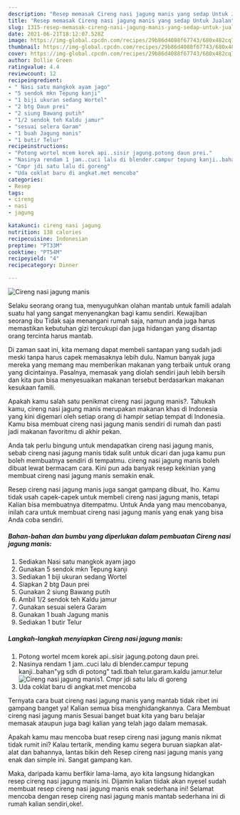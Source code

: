 ```yaml
---
description: "Resep memasak Cireng nasi jagung manis yang sedap Untuk Jualan"
title: "Resep memasak Cireng nasi jagung manis yang sedap Untuk Jualan"
slug: 1315-resep-memasak-cireng-nasi-jagung-manis-yang-sedap-untuk-jualan
date: 2021-06-21T18:12:07.528Z
image: https://img-global.cpcdn.com/recipes/29b86d4088f67743/680x482cq70/cireng-nasi-jagung-manis-foto-resep-utama.jpg
thumbnail: https://img-global.cpcdn.com/recipes/29b86d4088f67743/680x482cq70/cireng-nasi-jagung-manis-foto-resep-utama.jpg
cover: https://img-global.cpcdn.com/recipes/29b86d4088f67743/680x482cq70/cireng-nasi-jagung-manis-foto-resep-utama.jpg
author: Dollie Green
ratingvalue: 4.4
reviewcount: 12
recipeingredient:
- " Nasi satu mangkok ayam jago"
- "5 sendok mkn Tepung kanji"
- "1 biji ukuran sedang Wortel"
- "2 btg Daun prei"
- "2 siung Bawang putih"
- "1/2 sendok teh Kaldu jamur"
- "sesuai selera Garam"
- "1 buah Jagung manis"
- "1 butir Telur"
recipeinstructions:
- "Potong wortel mcem korek api..sisir jagung.potong daun prei."
- "Nasinya rendam 1 jam..cuci lalu di blender.campur tepung kanji..bahan&#34;yg sdh di potong&#34; tadi.tbah telur.garam.kaldu jamur.telur"
- "Cmpr jdi satu lalu di goreng"
- "Uda coklat baru di angkat.met mencoba"
categories:
- Resep
tags:
- cireng
- nasi
- jagung

katakunci: cireng nasi jagung 
nutrition: 138 calories
recipecuisine: Indonesian
preptime: "PT33M"
cooktime: "PT54M"
recipeyield: "4"
recipecategory: Dinner

---
```



![Cireng nasi jagung manis](https://img-global.cpcdn.com/recipes/29b86d4088f67743/680x482cq70/cireng-nasi-jagung-manis-foto-resep-utama.jpg)

Selaku seorang orang tua, menyuguhkan olahan mantab untuk famili adalah suatu hal yang sangat menyenangkan bagi kamu sendiri. Kewajiban seorang ibu Tidak saja menangani rumah saja, namun anda juga harus memastikan kebutuhan gizi tercukupi dan juga hidangan yang disantap orang tercinta harus mantab.

Di zaman  saat ini, kita memang dapat membeli santapan yang sudah jadi meski tanpa harus capek memasaknya lebih dulu. Namun banyak juga mereka yang memang mau memberikan makanan yang terbaik untuk orang yang dicintainya. Pasalnya, memasak yang diolah sendiri jauh lebih bersih dan kita pun bisa menyesuaikan makanan tersebut berdasarkan makanan kesukaan famili. 



Apakah kamu salah satu penikmat cireng nasi jagung manis?. Tahukah kamu, cireng nasi jagung manis merupakan makanan khas di Indonesia yang kini digemari oleh setiap orang di hampir setiap tempat di Indonesia. Kamu bisa membuat cireng nasi jagung manis sendiri di rumah dan pasti jadi makanan favoritmu di akhir pekan.

Anda tak perlu bingung untuk mendapatkan cireng nasi jagung manis, sebab cireng nasi jagung manis tidak sulit untuk dicari dan juga kamu pun boleh membuatnya sendiri di tempatmu. cireng nasi jagung manis boleh dibuat lewat bermacam cara. Kini pun ada banyak resep kekinian yang membuat cireng nasi jagung manis semakin enak.

Resep cireng nasi jagung manis juga sangat gampang dibuat, lho. Kamu tidak usah capek-capek untuk membeli cireng nasi jagung manis, tetapi Kalian bisa membuatnya ditempatmu. Untuk Anda yang mau mencobanya, inilah cara untuk membuat cireng nasi jagung manis yang enak yang bisa Anda coba sendiri.

<!--inarticleads1-->

##### Bahan-bahan dan bumbu yang diperlukan dalam pembuatan Cireng nasi jagung manis:

1. Sediakan  Nasi satu mangkok ayam jago
1. Gunakan 5 sendok mkn Tepung kanji
1. Sediakan 1 biji ukuran sedang Wortel
1. Siapkan 2 btg Daun prei
1. Gunakan 2 siung Bawang putih
1. Ambil 1/2 sendok teh Kaldu jamur
1. Gunakan sesuai selera Garam
1. Gunakan 1 buah Jagung manis
1. Sediakan 1 butir Telur




<!--inarticleads2-->

##### Langkah-langkah menyiapkan Cireng nasi jagung manis:

1. Potong wortel mcem korek api..sisir jagung.potong daun prei.
1. Nasinya rendam 1 jam..cuci lalu di blender.campur tepung kanji..bahan&#34;yg sdh di potong&#34; tadi.tbah telur.garam.kaldu jamur.telur
<img src="https://img-global.cpcdn.com/steps/ae0afd0bea10eb1e/160x128cq70/cireng-nasi-jagung-manis-langkah-memasak-2-foto.jpg" alt="Cireng nasi jagung manis">1. Cmpr jdi satu lalu di goreng
1. Uda coklat baru di angkat.met mencoba




Ternyata cara buat cireng nasi jagung manis yang mantab tidak ribet ini gampang banget ya! Kalian semua bisa menghidangkannya. Cara Membuat cireng nasi jagung manis Sesuai banget buat kita yang baru belajar memasak ataupun juga bagi kalian yang telah jago dalam memasak.

Apakah kamu mau mencoba buat resep cireng nasi jagung manis nikmat tidak rumit ini? Kalau tertarik, mending kamu segera buruan siapkan alat-alat dan bahannya, lantas bikin deh Resep cireng nasi jagung manis yang enak dan simple ini. Sangat gampang kan. 

Maka, daripada kamu berfikir lama-lama, ayo kita langsung hidangkan resep cireng nasi jagung manis ini. Dijamin kalian tiidak akan nyesel sudah membuat resep cireng nasi jagung manis enak sederhana ini! Selamat mencoba dengan resep cireng nasi jagung manis mantab sederhana ini di rumah kalian sendiri,oke!.

